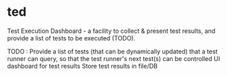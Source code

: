 # ted
Test Execution Dashboard - a facility to collect &amp; present test results, and provide a list of tests to be executed (TODO).



TODO :
Provide a list of tests (that can be dynamically updated) that a test runner can query, so that the test runner's next test(s) can be controlled
UI dashboard for test results
Store test results in file/DB
